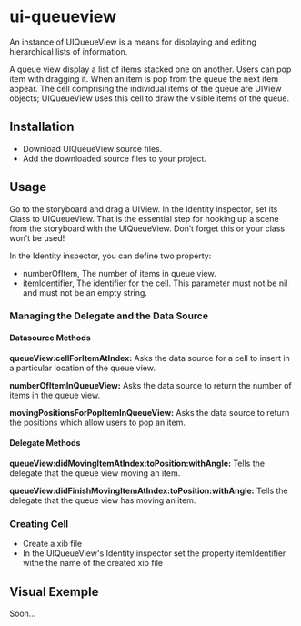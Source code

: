 # ui-queueview

An instance of UIQueueView  is a means for displaying and editing hierarchical lists of information.

A queue view display a list of items stacked one on another. Users can pop item with dragging it. When an item is pop from the queue the next item appear.
The cell comprising the individual items of the queue are UIView objects; UIQueueView uses this cell to draw the visible items of the queue.

## Installation
* Download UIQueueView source files.
* Add the downloaded source files to your project.

## Usage

Go to the storyboard and drag a UIView. In the Identity inspector, set its Class to UIQueueView. That is the essential step for hooking up a scene from the storyboard with the UIQueueView. Don’t forget this or your class won’t be used!

In the Identity inspector, you can define two property:
* numberOfItem, The number of items in queue view.
* itemIdentifier, The identifier for the cell. This parameter must not be nil and must not be an empty string.

### Managing the Delegate and the Data Source

#### Datasource Methods
**queueView:cellForItemAtIndex:** 
Asks the data source for a cell to insert in a particular location of the queue view.

**numberOfItemInQueueView:**
Asks the data source to return the number of items in the queue view.

**movingPositionsForPopItemInQueueView:**
Asks the data source to return the positions which allow users to pop an item.

#### Delegate Methods
**queueView:didMovingItemAtIndex:toPosition:withAngle:**
Tells the delegate that the queue view moving an item.

**queueView:didFinishMovingItemAtIndex:toPosition:withAngle:**
Tells the delegate that the queue view has moving an item.

### Creating Cell
* Create a xib file
* In the UIQueueView's Identity inspector set the property itemIdentifier withe the name of the created xib file

## Visual Exemple
Soon...

